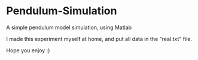 # Pendulum-Simulation
A simple pendulum model simulation, using Matlab

I made this experiment myself at home, and put all data in the "real.txt" file.

Hope you enjoy :)
